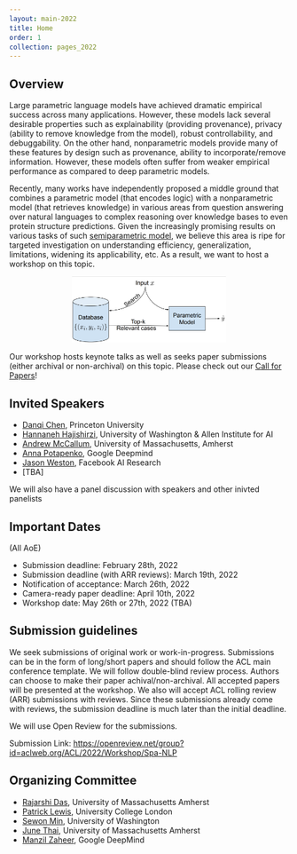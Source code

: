 ```yaml
---
layout: main-2022
title: Home
order: 1
collection: pages_2022
---
```


## Overview

Large parametric language models have achieved dramatic empirical success across many applications. However, these models lack several desirable properties such as explainability (providing provenance), privacy (ability to remove knowledge from the model), robust controllability, and debuggability. On the other hand, nonparametric models provide many of these features by design such as provenance, ability to incorporate/remove information. However, these models often suffer from weaker empirical performance as compared to deep parametric models.

Recently, many works have independently proposed a middle ground that combines a parametric model (that encodes logic) with a nonparametric model (that retrieves knowledge) in various areas from question answering over natural languages to complex reasoning over knowledge bases to even protein structure predictions. Given the increasingly promising results on various tasks of such [semiparametric model](https://en.wikipedia.org/wiki/Semiparametric_model), we believe this area is ripe for targeted investigation on understanding efficiency, generalization, limitations, widening its applicability, etc. As a result, we want to host a workshop on this topic.


<p align="center">
  <img src="assets/semiparametric.png" width="55%" height="55%">
</p>


Our workshop hosts keynote talks as well as seeks paper submissions (either archival or non-archival) on this topic. Please check out our [Call for Papers](cfp)!

## Invited Speakers

- [Danqi Chen](https://www.cs.princeton.edu/~danqic/), Princeton University
- [Hannaneh Hajishirzi](https://homes.cs.washington.edu/~hannaneh/), University of Washington & Allen Institute for AI
- [Andrew McCallum](https://people.cs.umass.edu/~mccallum/), University of Massachusetts, Amherst
- [Anna Potapenko](http://apotapenko.com/), Google Deepmind
- [Jason Weston](https://ai.facebook.com/people/jason-weston/), Facebook AI Research
- [TBA]

We will also have a panel discussion with speakers and other inivted panelists


## Important Dates

(All AoE)
- Submission deadline: February 28th, 2022
- Submission deadline (with ARR reviews): March 19th, 2022
- Notification of acceptance: March 26th, 2022
- Camera-ready paper deadline: April 10th, 2022
- Workshop date: May 26th or 27th, 2022 (TBA)

## Submission guidelines
We seek submissions of original work or work-in-progress. Submissions can be in the form of long/short papers and should follow the ACL main conference template. We will follow double-blind review process. Authors can choose to make their paper achival/non-archival. All accepted papers will be presented at the workshop.
We also will accept ACL rolling review (ARR) submissions with reviews. Since these submissions already come with reviews, the submission deadline is much later than the initial deadline.

<!-- Non-archival track also seeks recently accepted / published work---it does not need to be anonymized and will not go through the review process. The submission should clearly indicate the original venue and will be accepted if the organizers think the work will benefit from exposure to the audience of this workshop. -->


We will use Open Review for the submissions.

Submission Link: <https://openreview.net/group?id=aclweb.org/ACL/2022/Workshop/Spa-NLP>


## Organizing Committee
- [Rajarshi Das](http://rajarshd.github.io/), University of Massachusetts Amherst
- [Patrick Lewis](https://www.patricklewis.io/), University College London
- [Sewon Min](https://shmsw25.github.io/), University of Washington
- [June Thai](https://dungtn.github.io/), University of Massachusetts Amherst
- [Manzil Zaheer](http://www.manzil.ml/), Google DeepMind

